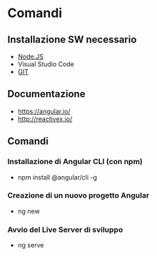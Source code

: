 # Comandi

## Installazione SW necessario

- [Node.JS](https://nodejs.org/it/)
- Visual Studio Code
- [GIT](https://git-scm.com/) 

## Documentazione

- https://angular.io/
- http://reactivex.io/

## Comandi

### Installazione di Angular CLI (con npm)

- npm install @angular/cli -g

### Creazione di un nuovo progetto Angular

- ng new <nome-progetto>

### Avvio del Live Server di sviluppo

- ng serve
